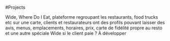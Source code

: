 #Projects 

Wide, Where Do I Eat, plateforme regroupant les restaurants, food trucks etc sur une carte, clients et restaurateurs ont des profils pouvant laisser des avis, menus, emplacements, horaires, prix, carte de fidélité propre au resto et une autre spéciale Wide si le client paie ? À développer